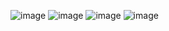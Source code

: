 ![image](https://user-images.githubusercontent.com/103737655/214276073-d19dec2c-d61a-44e7-a2ba-19c4df9f10a5.png)
![image](https://user-images.githubusercontent.com/103737655/214276401-579f2d63-e102-48de-89c5-d5928c3e50cc.png)
![image](https://user-images.githubusercontent.com/103737655/214276835-ab6a2420-6626-4e0a-a6a5-ae3ddcd9d530.png)
![image](https://user-images.githubusercontent.com/103737655/214277053-8c61ed25-2e31-45f7-b681-f20032be08d4.png)
